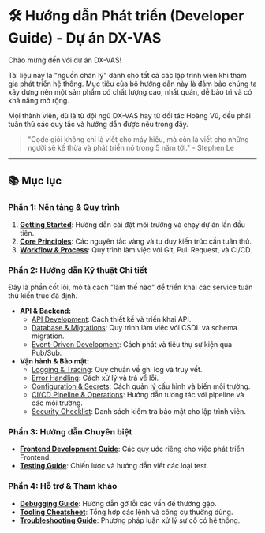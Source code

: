 # 🛠️ Hướng dẫn Phát triển (Developer Guide) - Dự án DX-VAS

Chào mừng đến với dự án DX-VAS\!

Tài liệu này là "nguồn chân lý" dành cho tất cả các lập trình viên khi tham gia phát triển hệ thống. Mục tiêu của bộ hướng dẫn này là đảm bảo chúng ta xây dựng nên một sản phẩm có chất lượng cao, nhất quán, dễ bảo trì và có khả năng mở rộng.

Mọi thành viên, dù là từ đội ngũ DX-VAS hay từ đối tác Hoàng Vũ, đều phải tuân thủ các quy tắc và hướng dẫn được nêu trong đây.

> "Code giỏi không chỉ là viết cho máy hiểu, mà còn là viết cho những người sẽ kế thừa và phát triển nó trong 5 năm tới." - Stephen Le

-----

## 📚 Mục lục

### **Phần 1: Nền tảng & Quy trình**

1.  [**Getting Started**](./01-getting-started.md): Hướng dẫn cài đặt môi trường và chạy dự án lần đầu tiên.
2.  [**Core Principles**](./02-core-principles.md): Các nguyên tắc vàng và tư duy kiến trúc cần tuân thủ.
3.  [**Workflow & Process**](./03-workflow-and-process.md): Quy trình làm việc với Git, Pull Request, và CI/CD.

### **Phần 2: Hướng dẫn Kỹ thuật Chi tiết**

Đây là phần cốt lõi, mô tả cách "làm thế nào" để triển khai các service tuân thủ kiến trúc đã định.

  * **API & Backend:**
      * [API Development](./technical-guides/01-api-development.md): Cách thiết kế và triển khai API.
      * [Database & Migrations](./technical-guides/02-database-and-migrations.md): Quy trình làm việc với CSDL và schema migration.
      * [Event-Driven Development](./technical-guides/03-event-driven-development.md): Cách phát và tiêu thụ sự kiện qua Pub/Sub.
  * **Vận hành & Bảo mật:**
      * [Logging & Tracing](./technical-guides/04-logging-and-tracing.md): Quy chuẩn về ghi log và truy vết.
      * [Error Handling](./technical-guides/05-error-handling.md): Cách xử lý và trả về lỗi.
      * [Configuration & Secrets](./technical-guides/06-configuration-and-secrets.md): Cách quản lý cấu hình và biến môi trường.
      * [CI/CD Pipeline & Operations](./technical-guides/07-ci-cd-pipeline.md): Hướng dẫn tương tác với pipeline và các môi trường.
      * [Security Checklist](./technical-guides/08-security-checklist.md): Danh sách kiểm tra bảo mật cho lập trình viên.

### **Phần 3: Hướng dẫn Chuyên biệt**

  * [**Frontend Development Guide**](./05-frontend-guide.md): Các quy ước riêng cho việc phát triển Frontend.
  * [**Testing Guide**](./06-testing-guide.md): Chiến lược và hướng dẫn viết các loại test.

### **Phần 4: Hỗ trợ & Tham khảo**

  * [**Debugging Guide**](./07-debugging-guide.md): Hướng dẫn gỡ lỗi các vấn đề thường gặp.
  * [**Tooling Cheatsheet**](./08-tooling-cheatsheet.md): Tổng hợp các lệnh và công cụ thường dùng.
  * [**Troubleshooting Guide**](./09-troubleshooting.md): Phương pháp luận xử lý sự cố có hệ thống.  